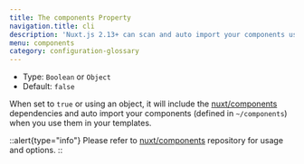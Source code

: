 ```yaml
---
title: The components Property
navigation.title: cli
description: 'Nuxt.js 2.13+ can scan and auto import your components using @nuxt/components module'
menu: components
category: configuration-glossary
---
```


- Type: `Boolean` or `Object`
- Default: `false`

When set to `true` or using an object, it will include the [nuxt/components](https://github.com/nuxt/components) dependencies and auto import your components (defined in `~/components`) when you use them in your templates.

::alert{type="info"}
Please refer to [nuxt/components](https://github.com/nuxt/components) repository for usage and options.
::

